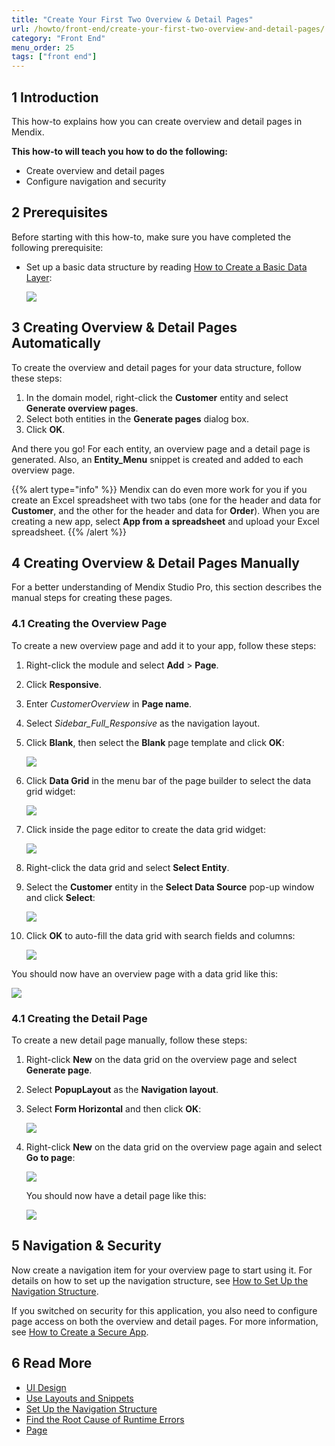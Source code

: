 ```yaml
---
title: "Create Your First Two Overview & Detail Pages"
url: /howto/front-end/create-your-first-two-overview-and-detail-pages/
category: "Front End"
menu_order: 25
tags: ["front end"]
---
```


## 1 Introduction

This how-to explains how you can create overview and detail pages in Mendix. 

**This how-to will teach you how to do the following:**

* Create overview and detail pages
* Configure navigation and security

## 2 Prerequisites

Before starting with this how-to, make sure you have completed the following prerequisite:

*  Set up a basic data structure by reading [How to Create a Basic Data Layer](/howto/data-models/create-a-basic-data-layer/):
   
    ![](/attachments/howto/front-end/create-your-first-two-overview-and-detail-pages/18582175.png)

## 3 Creating Overview & Detail Pages Automatically

To create the overview and detail pages for your data structure, follow these steps:

1. In the domain model, right-click the **Customer** entity and select **Generate overview pages**. 
2. Select both entities in the **Generate pages** dialog box.
3. Click **OK**.

And there you go! For each entity, an overview page and a detail page is generated. Also, an **Entity_Menu** snippet is created and added to each overview page.

{{% alert type="info" %}}
Mendix can do even more work for you if you create an Excel spreadsheet with two tabs (one for the header and data for **Customer**, and the other for the header and data for **Order**). When you are creating a new app, select **App from a spreadsheet** and upload your Excel spreadsheet.
{{% /alert %}}

## 4 Creating Overview & Detail Pages Manually

For a better understanding of Mendix Studio Pro, this section describes the manual steps for creating these pages.

### 4.1 Creating the Overview Page

To create a new overview page and add it to your app, follow these steps:

1. Right-click the module and select **Add** > **Page**.
2. Click **Responsive**.
3. Enter *CustomerOverview* in **Page name**.
4. Select _Sidebar_Full_Responsive_ as the navigation layout.
5.  Click **Blank**, then select the **Blank** page template and click **OK**:

    ![](/attachments/howto/front-end/create-your-first-two-overview-and-detail-pages/18581337.png)

6.  Click **Data Grid** in the menu bar of the page builder to select the data grid widget:

    ![](/attachments/howto/front-end/create-your-first-two-overview-and-detail-pages/18581335.png)

7.  Click inside the page editor to create the data grid widget:

    ![](/attachments/howto/front-end/create-your-first-two-overview-and-detail-pages/18581334.png)

8.  Right-click the data grid and select **Select Entity**.
9.  Select the **Customer** entity in the **Select Data Source** pop-up window and click **Select**:

    ![](/attachments/howto/front-end/create-your-first-two-overview-and-detail-pages/18581345.png)

10. Click **OK** to auto-fill the data grid with search fields and columns:

    ![](/attachments/howto/front-end/create-your-first-two-overview-and-detail-pages/18581343.png)

You should now have an overview page with a data grid like this:

![](/attachments/howto/front-end/create-your-first-two-overview-and-detail-pages/18581330.png)

### 4.1 Creating the Detail Page

To create a new detail page manually, follow these steps:

1.  Right-click **New** on the data grid on the overview page and select **Generate page**.
2.  Select **PopupLayout** as the **Navigation layout**.
3.  Select **Form Horizontal** and then click **OK**:

    ![](/attachments/howto/front-end/create-your-first-two-overview-and-detail-pages/18581327.png) 

4.  Right-click **New** on the data grid on the overview page again and select **Go to page**:

    ![](/attachments/howto/front-end/create-your-first-two-overview-and-detail-pages/18581326.png)

    You should now have a detail page like this:

    ![](/attachments/howto/front-end/create-your-first-two-overview-and-detail-pages/18581325.png)

## 5 Navigation & Security

Now create a navigation item for your overview page to start using it. For details on how to set up the navigation structure, see [How to Set Up the Navigation Structure](/howto/general/setting-up-the-navigation-structure/).

If you switched on security for this application, you also need to configure page access on both the overview and detail pages. For more information, see [How to Create a Secure App](/howto/security/create-a-secure-app/).

## 6 Read More

* [UI Design](/howto/front-end/atlas-ui/)
* [Use Layouts and Snippets](/howto/front-end/layouts-and-snippets/)
* [Set Up the Navigation Structure](/howto/general/setting-up-the-navigation-structure/)
* [Find the Root Cause of Runtime Errors](/howto/monitoring-troubleshooting/finding-the-root-cause-of-runtime-errors/)
* [Page](/refguide/page/)
